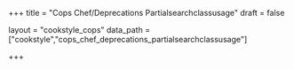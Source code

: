 +++
title = "Cops Chef/Deprecations Partialsearchclassusage"
draft = false

layout = "cookstyle_cops"
data_path = ["cookstyle","cops_chef_deprecations_partialsearchclassusage"]

+++

<!-- The content of this page is automatically generated from the
cops_chef_deprecations_partialsearchclassusage.yml file in github.com/chef/cookstyle/docs-chef-io/data/cookstyle. -->
